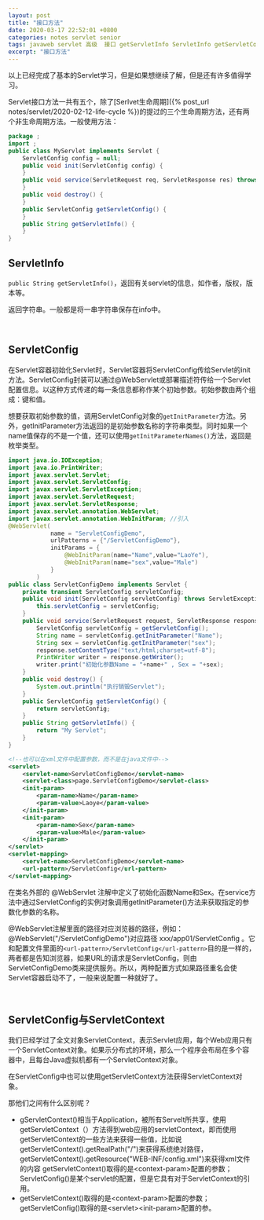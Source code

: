 ```yaml
---
layout: post
title: "接口方法"
date: 2020-03-17 22:52:01 +0800
categories: notes servlet senior
tags: javaweb servlet 高级  接口 getServletInfo ServletInfo getServletConfig ServletConfig ServletContext
excerpt: "接口方法"
---
```


以上已经完成了基本的Servlet学习，但是如果想继续了解，但是还有许多值得学习。

Servlet接口方法一共有五个，除了[Serlvet生命周期]({% post_url notes/servlet/2020-02-12-life-cycle %})的提过的三个生命周期方法，还有两个非生命周期方法。一般使用方法：

```java
package ;
import ;
public class MyServlet implements Servlet {
    ServletConfig config = null;
    public void init(ServletConfig config) {
    }
    public void service(ServletRequest req, ServletResponse res) throws IOException, ServletException {
    }
    public void destroy() {
    }
    public ServletConfig getServletConfig() {
    }
    public String getServletInfo() {
    }
}
```

## ServletInfo

`public String getServletInfo()`，返回有关servlet的信息，如作者，版权，版本等。

返回字符串。一般都是将一串字符串保存在info中。

&emsp;

## ServletConfig

在Servlet容器初始化Servlet时，Servlet容器将ServletConfig传给Servlet的init方法。ServletConfig封装可以通过@WebServlet或部署描述符传给一个Servlet配置信息。以这种方式传递的每一条信息都称作某个初始参数。初始参数由两个组成：键和值。

想要获取初始参数的值，调用ServletConfig对象的`getInitParameter`方法。另外，getInitParameter方法返回的是初始参数名称的字符串类型。同时如果一个name值保存的不是一个值，还可以使用`getInitParameterNames()`方法，返回是枚举类型。

```java
import java.io.IOException;
import java.io.PrintWriter;
import javax.servlet.Servlet;
import javax.servlet.ServletConfig;
import javax.servlet.ServletException;
import javax.servlet.ServletRequest;
import javax.servlet.ServletResponse;
import javax.servlet.annotation.WebServlet;
import javax.servlet.annotation.WebInitParam; //引入
@WebServlet(
            name = "ServletConfigDemo",
            urlPatterns = {"/ServletConfigDemo"},
            initParams = {
                @WebInitParam(name="Name",value="LaoYe"),
                @WebInitParam(name="sex",value="Male")
            }
        )
public class ServletConfigDemo implements Servlet {
    private transient ServletConfig servletConfig;
    public void init(ServletConfig servletConfig) throws ServletException {
        this.servletConfig = servletConfig;
    }
    public void service(ServletRequest request, ServletResponse response) throws ServletException, IOException {
        ServletConfig servletConfig = getServletConfig();
        String name = servletConfig.getInitParameter("Name");
        String sex = servletConfig.getInitParameter("sex");
        response.setContentType("text/html;charset=utf-8");
        PrintWriter writer = response.getWriter();
        writer.print("初始化参数Name = "+name+" , Sex = "+sex);
    }
    public void destroy() {
        System.out.println("执行销毁Servlet");
    }
    public ServletConfig getServletConfig() {
        return servletConfig;
    }
    public String getServletInfo() {
        return "My Servlet";
    }
}
```

```xml
<!--也可以在xml文件中配置参数，而不是在java文件中-->
<servlet>
    <servlet-name>ServletConfigDemo</servlet-name>
    <servlet-class>page.ServletConfigDemo</servlet-class>
    <init-param>
        <param-name>Name</param-name>
        <param-value>Laoye</param-value>
    </init-param>
    <init-param>
        <param-name>Sex</param-name>
        <param-value>Male</param-value>
    </init-param>
</servlet>
<servlet-mapping>
    <servlet-name>ServletConfigDemo</servlet-name>
    <url-pattern>/ServletConfig</url-pattern>
</servlet-mapping>
```

在类名外部的 @WebServlet 注解中定义了初始化函数Name和Sex。在service方法中通过ServletConfig的实例对象调用getInitParameter()方法来获取指定的参数化参数的名称。

@WebServlet注解里面的路径对应浏览器的路径，例如：@WebServlet("/ServletConfigDemo")对应路径 xxx/app01/ServletConfig 。它和配置文件里面的`<url-pattern>/ServletConfig</url-pattern>`目的是一样的，两者都是告知浏览器，如果URL的请求是ServletConfig，则由ServletConfigDemo类来提供服务。所以，两种配置方式如果路径重名会使Servlet容器启动不了，一般来说配置一种就好了。

&emsp;

## ServletConfig与ServletContext

我们已经学过了全文对象ServletContext，表示Servlet应用，每个Web应用只有一个ServletContext对象。如果示分布式的环境，那么一个程序会布局在多个容器中，且每台Java虚拟机都有一个ServletContext对象。

在ServletConfig中也可以使用getServletContext方法获得ServletContext对象。

那他们之间有什么区别呢？

+ gServletContext()相当于Application，被所有Servelt所共享，使用getServletContext（）方法得到web应用的servletContext，即而使用getServletContext的一些方法来获得一些值，比如说getServletContext().getRealPath("/")来获得系统绝对路径，getServletContext().getResource("WEB-INF/config.xml")来获得xml文件的内容 getServletContext()取得的是\<context-param>配置的参数；ServletConfig()是某个servlet的配置，但是它具有对于ServletContext的引用。
+ getServletContext()取得的是\<context-param>配置的参数；getServletConfig()取得的是\<servlet>\<init-param>配置的参。
